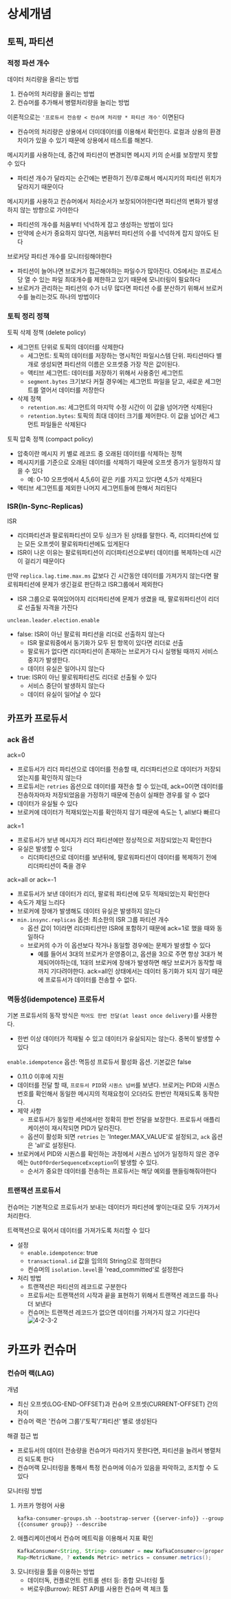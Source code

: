 # 상세개념
## 토픽, 파티션
### 적정 파션 개수
데이터 처리량을 올리는 방법
1. 컨슈머의 처리량을 올리는 방법
2. 컨슈머를 추가해서 병렬처리량을 늘리는 방법

이론적으로는 `'프로듀서 전송량 < 컨슈며 처리량 * 파티션 개수'` 이면된다
- 컨슈머의 처리량은 상용에서 더미데이터를 이용해서 확인힌다. 로컬과 상용의 환경차이가 있을 수 있기 때문에 상용에서 테스트를 해본다. 

메시지키를 사용하는데, 중간에 파티션이 변경되면 메시지 키의 순서를 보장받지 못할 수 있다
- 파티션 개수가 달라지는 순간에는 변환하기 전/후로해서 메시지키의 파티션 위치가 달라지기 때문이다

메시지키를 사용하고 컨슈머에서 처리순서가 보장되어야한다면 파티션의 변화가 발생하지 않는 방향으로 가야한다
- 파티션의 개수를 처음부터 넉넉하게 잡고 생성하는 방법이 있다
- 만약에 순서가 중요하지 않다면, 처음부터 파티션의 수를 넉넉하게 잡지 않아도 된다

브로커당 파티션 개수를 모니터링해야한다
- 파티션이 늘어나면 브로커가 접근해야하는 파일수가 많아진다. OS에서는 프로세스당 열 수 있는 파일 최대개수를 제한하고 있기 때문에 모니터링이 필요하다
- 브로커가 관리하는 파티션의 수가 너무 많다면 파티션 수를 분산하기 위해서 브로커수를 늘리는것도 하나의 방법이다

### 토픽 정리 정책
토픽 삭제 정책 (delete policy)
- 세그먼트 단위로 토픽의 데이터를 삭제한다
   - 세그먼트: 토픽의 데이터를 저장하는 명시적인 파일시스템 단위. 파티션마다 별개로 생성되면 파티션의 이름은 오프셋중 가장 작은 값이된다. 
   - 액티브 세그먼트: 데이터를 저장하기 위해서 사용중인 세그먼트
   - `segment.bytes` 크기보다 커질 경우에는 세그먼트 파일을 닫고, 새로운 세그먼트를 열어서 데이터를 저장한다
- 삭제 정책
   - `retention.ms`: 세그먼트의 마지막 수정 시간이 이 값을 넘어가면 삭제된다
   - `retention.bytes`: 토픽의 최대 데이터 크기를 제어한다. 이 값을 넘어간 세그먼트 파일들은 삭제된다

토픽 압축 정책 (compact policy)
- 압축이란 메시지 키 별로 레코드 중 오래된 데이터를 삭제하는 정책
- 메시지키를 기준으로 오래된 데이터를 삭제하기 때문에 오프셋 증가가 일정하지 않을 수 있다
   - 예: 0-10 오프셋에서 4,5,6이 같은 키를 가지고 있다면 4,5가 삭제된다
- 액티브 세그먼트를 제외한 나머지 세그먼트들에 한해서 처리된다

### ISR(In-Sync-Replicas)
ISR
- 리더파티션과 팔로워파티션이 모두 싱크가 된 상태를 말한다. 즉, 리더파티션에 있는 모든 오프셋이 팔로워파티션에도 있게된다
- ISR이 나온 이유는 팔로워파티션이 리더파티션으로부터 데이터를 복제하는데 시간이 걸리기 때문이다

만약 `replica.lag.time.max.ms` 값보다 긴 시간동안 데이터를 가져가지 않는다면 팔로워파티션에 문제가 생긴걸로 판단하고 ISR그룹에서 제외한다
- ISR 그룹으로 묶여있어야지 리더파티션에 문제가 생겼을 때, 팔로워파티션이 리더로 선출될 자격을 가진다

`unclean.leader.election.enable`
- false: ISR이 아닌 팔로워 파티션을 리더로 선출하지 않는다
   - ISR 팔로워중에서 동기화가 모두 된 항목이 있다면 리더로 선출
   - 팔로워가 없다면 리더파티션이 존재하는 브로커가 다시 실행될 때까지 서비스 중지가 발생한다. 
   - 데이터 유실은 일어나지 않는다
- true: ISR이 아닌 팔로워파티션도 리더로 선출될 수 있다
   - 서비스 중단이 발생하지 않는다
   - 데이터 유실이 일어날 수 있다

## 카프카 프로듀서 
### ack 옵션
ack=0
- 프로듀서가 리더 파티션으로 데이터를 전송할 때, 리더파티션으로 데이터가 저장되었는지를 확인하지 않는다
- 프로듀서는 `retries` 옵션으로 데이터를 재전송 할 수 있는데, ack=0이면 데이터를 전송하자마자 저장되었음을 가정하기 때문에 전송이 실패한 경우를 알 수 없다
- 데이터가 유실될 수 있다
- 브로커에 데이터가 적재되었는지를 확인하지 않기 때문에 속도는 1, all보다 빠르다

ack=1
- 프로듀서가 보낸 메시지가 리더 파티션에만 정상적으로 저장되었는지 확인한다
- 유실은 발생할 수 있다
   - 리더파티션으로 데이터를 보낸뒤에, 팔로워파티션이 데이터를 복제하기 전에 리더파티션이 죽을 경우

ack=all or ack=-1
- 프로듀서가 보낸 데이터가 리더, 팔로워 파티션에 모두 적재되었는지 확인한다
- 속도가 제일 느리다
- 브로커에 장애가 발생해도 데이터 유실은 발생하지 않는다
- `min.insync.replicas` 옵션: 최소한의 ISR 그룹 파티션 개수
   - 옵션 값이 1이라면 리더파티션만 ISR에 포함하기 때문에 ack=1로 했을 때와 동일하다
   - 브로커의 수가 이 옵션보다 작거나 동일할 경우에는 문제가 발생할 수 있다
      - 예를 들어서 3대의 브로커가 운영중이고, 옵션을 3으로 주면 항상 3대가 복제되어야하는데, 1대의 브로커에 장애가 발생하면 해당 브로커가 동작할 때까지 기다려야한다. ack=all인 상태에서는 데이터 동기화가 되지 않기 때문에 프로듀서가 데이터를 전송할 수 없다. 

### 멱등성(idempotence) 프로듀서
기본 프로듀서의 동작 방식은 `적어도 한번 전달(at least once delivery)`를 사용한다. 
- 한번 이상 데이터가 적재될 수 있고 데이터가 유실되지는 않는다. 중복이 발생할 수 있다

`enable.idempotence` 옵션: 멱등성 프로듀서 활성화 옵션. 기본값은 false
- 0.11.0 이후에 지원
- 데이터를 전달 할 때, `프로듀서 PID`와 `시퀀스 넘버`를 보낸다. 브로커는 PID와 시퀀스번호를 확인해서 동일한 메시지의 적재요청이 오더라도 한번만 적재되도록 동작한다. 
- 제약 사항
   - 프로듀서가 동일한 세션에서만 정확히 한번 전달을 보장한다. 프로듀서 애플리케이션이 재시작되면 PID가 달라진다. 
   - 옵션이 활성화 되면 `retries` 는 'Integer.MAX_VALUE'로 설정되고, `ack` 옵션은 'all'로 설정된다.
- 브로커에서 PID와 시퀀스를 확인하는 과정에서 시퀀스 넘어가 일정하지 않은 경우에는 `OutOfOrderSequenceException`이 발생할 수 있다.
   - 순서가 중요한 데이터를 전송하는 프로듀서는 해당 예외를 핸들링해줘야한다

### 트랜잭션 프로듀서
컨슈머는 기본적으로 프로듀서가 보내는 데이터가 파티션에 쌓이는대로 모두 가져가서 처리한다. 

트랙잭션으로 묶어서 데이터를 가져가도록 처리할 수 있다
- 설정
   - `enable.idempotence`: true
   - `transactional.id` 값을 임의의 String으로 정의한다
   - 컨슈머의 `isolation.level`을 'read_committed'로 설정한다
- 처리 방법
   - 트랜잭션은 파티션의 레코드로 구분한다
   - 프로듀서는 트랜잭션의 시작과 끝을 표현하기 위해서 트랜잭션 레코드를 하나 더 보낸다
   - 컨슈머는 트랜잭션 레코드가 없으면 데이터를 가져가지 않고 기다린다
      ![4-2-3-2](/kafka/assets/4-2-3-2.png)

# 카프카 컨슈머
### 컨슈머 랙(LAG)
개념
- 최신 오프셋(LOG-END-OFFSET)과 컨슈머 오프셋(CURRENT-OFFSET) 간의 차이
- 컨슈머 랙은 '컨슈머 그룹'/'토픽'/'파티션' 별로 생성된다

해결 접근 법
- 프로듀서의 데이터 전송량을 컨슈머가 따라가지 못한다면, 파티션을 늘려서 병렬처리 되도록 한다
- 컨슈머랙 모니터링을 통해서 특정 컨슈머에 이슈가 있음을 파악하고, 조치할 수 도 있다

모니터링 방법
1. 카프카 명령어 사용
   ```
   kafka-consumer-groups.sh --bootstrap-server {{server-info}} --group {{consumer group}} --describe
   ```
2. 애플리케이션에서 컨슈머 메트릭을 이용해서 지표 확인
   ```java
   KafkaConsumer<String, String> consumer = new KafkaConsumer<>(properties)
   Map<MetricName, ? extends Metric> metrics = consumer.metrics();
   ```
3. 모니터링을 툴을 이용하는 방법
   - 데이터독, 컨플로언트 컨트롤 센터 등: 종합 모니터링 툴
   - 버로우(Burrow): REST API를 사용한 컨슈머 랙 체크 툴